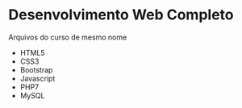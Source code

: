 # Desenvolvimento Web Completo
Arquivos do curso de mesmo nome

 - HTML5
 - CSS3
 - Bootstrap
 - Javascript
 - PHP7
 - MySQL
